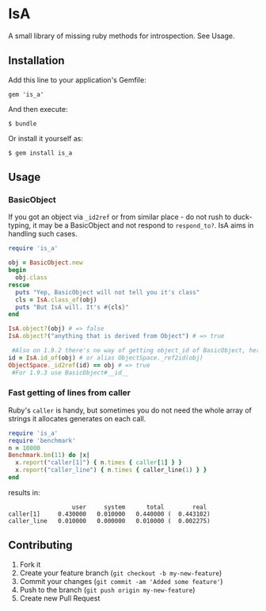 # IsA

A small library of missing ruby methods for introspection. See Usage.

## Installation

Add this line to your application's Gemfile:

    gem 'is_a'

And then execute:

    $ bundle

Or install it yourself as:

    $ gem install is_a

## Usage

### BasicObject
If you got an object via `_id2ref` or from similar place - do not rush to duck-typing, it may be a BasicObject and not respond to `respond_to?`. IsA aims in handling such cases.

```ruby
require 'is_a'

obj = BasicObject.new
begin
  obj.class
rescue
  puts "Yep, BasicObject will not tell you it's class"
  cls = IsA.class_of(obj)
  puts "But IsA will. It's #{cls}"
end

IsA.object?(obj) # => false
IsA.object?("anything that is derived from Object") # => true

 #Also on 1.9.2 there's no way of getting object_id of BasicObject, here it is:
id = IsA.id_of(obj) # or alias ObjectSpace._ref2id(obj)
ObjectSpace._id2ref(id) == obj # => true
 #For 1.9.3 use BasicObject#__id__
```

### Fast getting of lines from caller

Ruby's `caller` is handy, but sometimes you do not need the whole array of strings it allocates generates on each call.

```ruby
require 'is_a'
require 'benchmark'
n = 10000
Benchmark.bm(11) do |x|
  x.report("caller[1]") { n.times { caller[1] } }
  x.report("caller_line") { n.times { caller_line(1) } }
end
```

results in:

```
                  user     system      total        real
caller[1]     0.430000   0.010000   0.440000 (  0.443102)
caller_line   0.010000   0.000000   0.010000 (  0.002275)
```

## Contributing

1. Fork it
2. Create your feature branch (`git checkout -b my-new-feature`)
3. Commit your changes (`git commit -am 'Added some feature'`)
4. Push to the branch (`git push origin my-new-feature`)
5. Create new Pull Request
